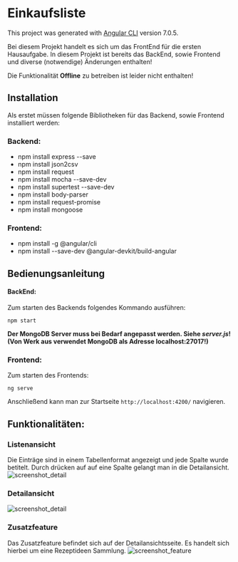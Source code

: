 # Einkaufsliste

This project was generated with [Angular CLI](https://github.com/angular/angular-cli) version 7.0.5.


Bei diesem Projekt handelt es sich um das FrontEnd für die ersten Hausaufgabe. In diesem Projekt
ist bereits das BackEnd, sowie Frontend und diverse (notwendige) Änderungen enthalten!

Die Funktionalität **Offline** zu betreiben ist leider nicht enthalten!

## Installation
Als erstet müssen folgende Bibliotheken für das Backend, sowie Frontend installiert werden:
### Backend:

- npm install express --save
- npm install json2csv
- npm install request
- npm install mocha --save-dev
- npm install supertest --save-dev
- npm install body-parser
- npm install request-promise
- npm install mongoose

### Frontend:

- npm install -g @angular/cli
- npm install --save-dev @angular-devkit/build-angular

## Bedienungsanleitung
#### BackEnd:

Zum starten des Backends folgendes Kommando ausführen:
```
npm start
```
**Der MongoDB Server muss bei Bedarf angepasst werden. Siehe _server.js_! (Von Werk aus verwendet
MongoDB als Adresse localhost:27017!)**

### Frontend:

Zum starten des Frontends:
```
ng serve
```
Anschließend kann man zur Startseite   `http://localhost:4200/` navigieren.

## Funktionalitäten:
### Listenansicht

Die Einträge sind in einem Tabellenformat angezeigt und jede Spalte wurde betitelt.
Durch drücken auf auf eine Spalte gelangt man in die Detailansicht.
![screenshot_detail](https://i.imgur.com/72874uk.png)

### Detailansicht
![screenshot_detail](https://i.imgur.com/2XSXOnG.png)

### Zusatzfeature
Das Zusatzfeature befindet sich auf der Detailansichtsseite. Es handelt sich hierbei um eine Rezeptideen Sammlung.
![screenshot_feature](https://i.imgur.com/Y07qQ9y.png)
